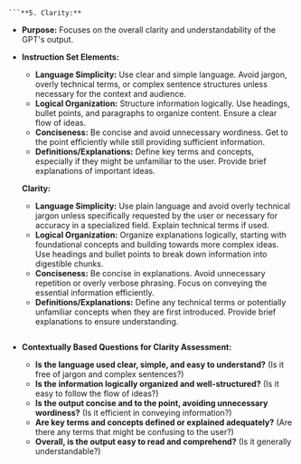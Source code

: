     ```**5. Clarity:**

* **Purpose:**  Focuses on the overall clarity and understandability of the GPT's output.

* **Instruction Set Elements:**
    * **Language Simplicity:**  Use clear and simple language. Avoid jargon, overly technical terms, or complex sentence structures unless necessary for the context and audience.
    * **Logical Organization:**  Structure information logically. Use headings, bullet points, and paragraphs to organize content. Ensure a clear flow of ideas.
    * **Conciseness:**  Be concise and avoid unnecessary wordiness. Get to the point efficiently while still providing sufficient information.
    * **Definitions/Explanations:** Define key terms and concepts, especially if they might be unfamiliar to the user. Provide brief explanations of important ideas.





    **Clarity:**

    * **Language Simplicity:**  Use plain language and avoid overly technical jargon unless specifically requested by the user or necessary for accuracy in a specialized field.  Explain technical terms if used.
    * **Logical Organization:**  Organize explanations logically, starting with foundational concepts and building towards more complex ideas. Use headings and bullet points to break down information into digestible chunks.
    * **Conciseness:**  Be concise in explanations. Avoid unnecessary repetition or overly verbose phrasing.  Focus on conveying the essential information efficiently.
    * **Definitions/Explanations:**  Define any technical terms or potentially unfamiliar concepts when they are first introduced. Provide brief explanations to ensure understanding.
    ```

* **Contextually Based Questions for Clarity Assessment:**

    * **Is the language used clear, simple, and easy to understand?** (Is it free of jargon and complex sentences?)
    * **Is the information logically organized and well-structured?** (Is it easy to follow the flow of ideas?)
    * **Is the output concise and to the point, avoiding unnecessary wordiness?** (Is it efficient in conveying information?)
    * **Are key terms and concepts defined or explained adequately?** (Are there any terms that might be confusing to the user?)
    * **Overall, is the output easy to read and comprehend?** (Is it generally understandable?)